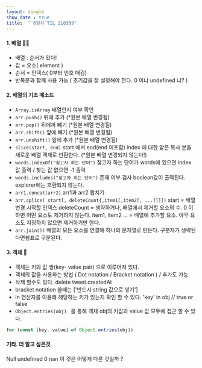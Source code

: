 ```yaml
---
layout: single
show_date : true
title:  "`6일차`TIL 210309"
---
```


#### 1. 배열 ✋🏻
- 배열 : 순서가 있다!
- 값 = 요소( element )
- 순서 = 인덱스( 0부터 번호 매김)
- 반복문과 함께 사용 가능 ( 초기값을 잘 설정해야 한다. 0 이냐 undefined 냐? )

#### 2. 배열의 기초 메소드
- `Array.isArray` 배열인지 여부 확인
- `arr.push()` 뒤에 추가 (*원본 배열 변경됨)
-  `arr.pop()` 뒤에꺼 뺴기 (*원본 배열 변경됨)
-  `arr.shift()` 앞에 빼기 (*원본 배열 변경됨)
-  `arr.unshift()` 앞에 추가 (*원본 배열 변경됨)
- `slice(start, end)` start 에서 end(end 미포함) index 에 대한 얉은 복사 본을 새로운 배열 객체로 반환한다. (*원본 배열 변경되지 않는다!)
- `words.indexOf("찾고자 하는 단어")` 찾고자 하는 단어가 words에 있으면 index 값 출력 / 찾는 값 없으면 -1 출력
- `words.includes("찾고자 하는 단어")` 존재 여부 검사 boolean값이 출력된다. explorer에는 호환되지 않는다.
- `arr1.concat(arr2)` arr1과 arr2 합치기
- `arr.splice( start[, deleteCount{,item1[,item2[, ...]]]])`
start = 배열 변경 시작할 인덱스
deleteCount = 생략하거나, 배열에서 제거할 요소의 수. 0 이하면 어떤 요소도 제거하지 않는다.
item1, item2 ... = 배열에 추가할 요소. 아무 요소도 지정하지 않으면 제거하기만 한다.
- `arr.join())` 배열의 모든 요소를 연결해 하나의 문자열로 만든다. 구분자가 생략된다면쉼표로 구분된다.

#### 3. 객체 👐
- 객체는 키와 값 쌍(key- value pair) 으로 이루어져 있다.
- 객체의 값을 사용하는 방법 ( Dot notation / Bracket notation ) / 추가도 가능.
- 삭제 할수도 있다. delete tweet.createdAt
- bracket notation 쓸때는 ['반드시 string 값으로 넣기']
- in 연산자를 이용해 해당하는 키가 있는지 확인 할 수 있다. 'key' in obj // true or false
- `Object.entries(obj) ` 를 통해 객체 obj의 키값과 value 값 모두에 접근 할 수 있다.
```js
for (const [key, value] of Object.entries(obj))
```

#### 기타. 더 알고 싶은것
Null undefined 0 nan 이 것은 어떻게 다른 것일까 ?
